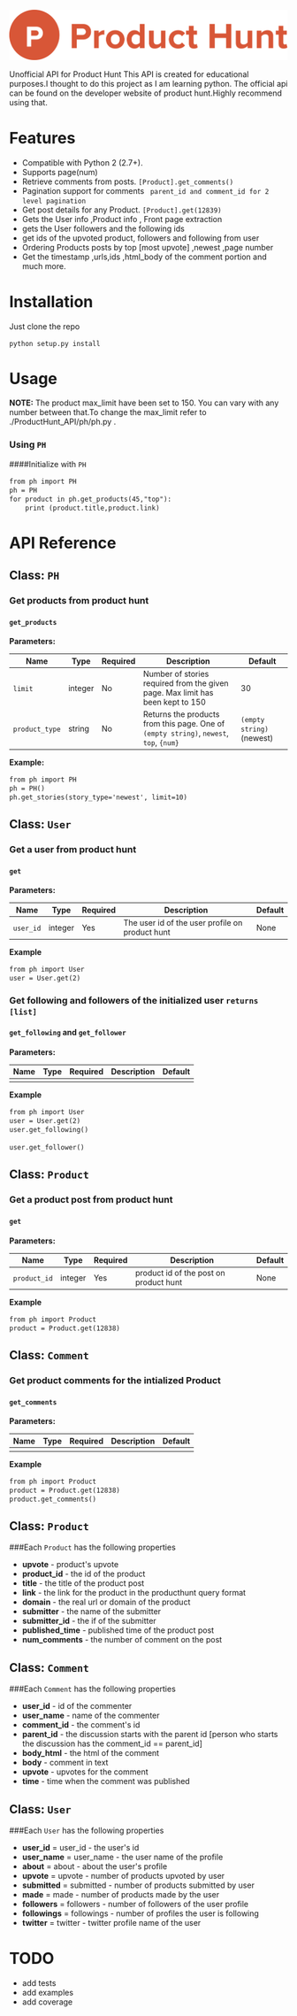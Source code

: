 ![Product News API](https://github.com/arindampradhan/ProductHunt_API/blob/master/PH.png)

Unofficial API for Product Hunt
This API is created for educational purposes.I thought to do this project as I am learning python.
The official api can be found on the developer website of product hunt.Highly recommend using that.


Features
========

- Compatible with Python 2 (2.7+).
- Supports page(num)
- Retrieve comments from posts. `[Product].get_comments()`
- Pagination support for comments ` parent_id and comment_id for 2 level pagination`
- Get post details for any Product. `[Product].get(12839)`
- Gets the User info ,Product info , Front page extraction
- gets the User followers and the following ids
- get ids of the upvoted product, followers and following from user
- Ordering Products posts by top [most upvote] ,newest ,page number
- Get the timestamp ,urls,ids ,html_body of the comment portion and much more. 

Installation
============
Just clone the repo

	python setup.py install

Usage
=====

**NOTE:** The product max_limit have been set to 150.
You can vary with any number between that.To change the max_limit refer to ./ProductHunt_API/ph/ph.py .  


### Using `PH`

####Initialize with `PH`
	
	from ph import PH
	ph = PH
	for product in ph.get_products(45,"top"):
	    print (product.title,product.link)


API Reference
========

## Class: `PH`

### Get products from product hunt

#### `get_products`

**Parameters:**

| Name | Type | Required | Description | Default |
| ---- | ---- | -------- | ----------- | ------- |
| `limit` | integer | No | Number of stories required from the given page. Max limit has been kept to 150 | 30
| `product_type` | string | No | Returns the products from this page. One of `(empty string)`, `newest`, `top`, `{num}` | `(empty string)` (newest) |

**Example:**

	from ph import PH
	ph = PH()
	ph.get_stories(story_type='newest', limit=10)


## Class: `User`

### Get a user from product hunt

#### `get`
**Parameters:**

| Name | Type | Required | Description | Default |
| ---- | ---- | -------- | ----------- | ------- |
| `user_id` | integer | Yes | The user id of the user profile on product hunt | None |

**Example**

	from ph import User
	user = User.get(2)


### Get following and followers  of the initialized user `returns [list]`

#### `get_following` and `get_follower`
**Parameters:**

| Name | Type | Required | Description | Default |
| ---- | ---- | -------- | ----------- | ------- |
|||||
**Example**

	from ph import User
	user = User.get(2)
	user.get_following()
	
	user.get_follower()


## Class: `Product`

### Get a product post from product hunt

#### `get`

**Parameters:**

| Name | Type | Required | Description | Default |
| ---- | ---- | -------- | ----------- | ------- |
| `product_id` | integer | Yes | product id of the post on product hunt | None |

**Example**

	from ph import Product
	product = Product.get(12838)


## Class: `Comment`

### Get product comments for the intialized Product

#### `get_comments`

**Parameters:**

| Name | Type | Required | Description | Default |
| ---- | ---- | -------- | ----------- | ------- |
|||||
**Example**

	from ph import Product
	product = Product.get(12838)
	product.get_comments()


## Class: `Product`

###Each `Product` has the following properties

- **upvote** - product's upvote 
- **product_id** - the id of the product
- **title** - the title of the product post
- **link** - the link for the product in the producthunt query format 
- **domain** - the real url or domain of the product
- **submitter** - the name of the submitter
- **submitter_id** - the if of the submitter
- **published_time** - published time of the product post
- **num_comments** - the number of comment on the post


## Class: `Comment`

###Each `Comment` has the following properties

- **user_id** - id of the commenter
- **user_name** - name of the commenter
- **comment_id** - the comment's id
- **parent_id** - the discussion starts with the parent id [person who starts the discussion has the comment_id == parent_id]
- **body_html** - the html of the comment
- **body** -  comment in text
- **upvote** - upvotes for the comment
- **time** - time when the comment was published


## Class: `User`

###Each `User` has the following properties

- **user_id** = user_id -  the user's id
- **user_name** = user_name - the user name of the profile
- **about** = about - about the user's profile
- **upvote** = upvote - number of products upvoted by user
- **submitted** = submitted - number of products submitted by user
- **made** = made - number of products made by the user
- **followers** = followers - number of followers of the user profile
- **followings** = followings - number of profiles the user is following
- **twitter** = twitter - twitter profile name of the user


TODO
====

* add tests
* add examples 
* add coverage
